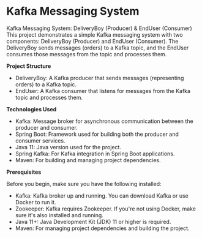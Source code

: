 # Kafka Messaging System
Kafka Messaging System: DeliveryBoy (Producer) & EndUser (Consumer)
This project demonstrates a simple Kafka messaging system with two components: DeliveryBoy (Producer) and EndUser (Consumer). The DeliveryBoy sends messages (orders) to a Kafka topic, and the EndUser consumes those messages from the topic and processes them.

**Project Structure**
- DeliveryBoy: A Kafka producer that sends messages (representing orders) to a Kafka topic.
- EndUser: A Kafka consumer that listens for messages from the Kafka topic and processes them.

**Technologies Used**
- Kafka: Message broker for asynchronous communication between the producer and consumer.
- Spring Boot: Framework used for building both the producer and consumer services.
- Java 11: Java version used for the project.
- Spring Kafka: For Kafka integration in Spring Boot applications.
- Maven: For building and managing project dependencies.
  
**Prerequisites**

Before you begin, make sure you have the following installed:
- Kafka: Kafka broker up and running. You can download Kafka or use Docker to run it.
- Zookeeper: Kafka requires Zookeeper. If you're not using Docker, make sure it's also installed and running.
- Java 11+: Java Development Kit (JDK) 11 or higher is required.
- Maven: For managing project dependencies and building the project.

